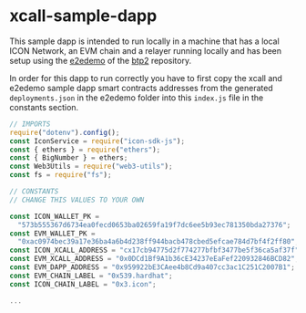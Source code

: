 # xcall-sample-dapp

This sample dapp is intended to run locally in a machine that has a local ICON Network, an EVM chain and a relayer running locally and has been setup using the [e2edemo](https://github.com/icon-project/btp2/tree/main/e2edemo) of the [btp2](https://github.com/icon-project/btp2) repository.

In order for this dapp to run correctly you have to first copy the xcall and e2edemo sample dapp smart contracts addresses from the generated `deployments.json` in the e2edemo folder into this `index.js` file in the constants section.

```js
// IMPORTS
require("dotenv").config();
const IconService = require("icon-sdk-js");
const { ethers } = require("ethers");
const { BigNumber } = ethers;
const Web3Utils = require("web3-utils");
const fs = require("fs");

// CONSTANTS
// CHANGE THIS VALUES TO YOUR OWN

const ICON_WALLET_PK =
  "573b555367d6734ea0fecd0653ba02659fa19f7dc6ee5b93ec781350bda27376";
const EVM_WALLET_PK =
  "0xac0974bec39a17e36ba4a6b4d238ff944bacb478cbed5efcae784d7bf4f2ff80";
const ICON_XCALL_ADDRESS = "cx17cb94775d2f774277bfbf3477be5f36ca5af37f";
const EVM_XCALL_ADDRESS = "0x0DCd1Bf9A1b36cE34237eEaFef220932846BCD82";
const EVM_DAPP_ADDRESS = "0x959922bE3CAee4b8Cd9a407cc3ac1C251C2007B1";
const EVM_CHAIN_LABEL = "0x539.hardhat";
const ICON_CHAIN_LABEL = "0x3.icon";

...
```
